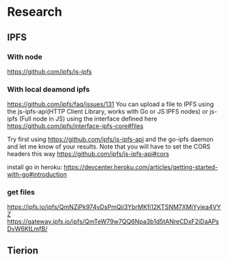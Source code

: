 # Research

## IPFS

### With node
https://github.com/ipfs/js-ipfs

### With local deamond ipfs
https://github.com/ipfs/faq/issues/131
You can upload a file to IPFS using the js-ipfs-api(HTTP Client Library, works with Go or JS IPFS nodes) or js-ipfs (Full node in JS) using the interface defined here https://github.com/ipfs/interface-ipfs-core#files

Try first using https://github.com/ipfs/js-ipfs-api and the go-ipfs daemon and let me know of your results. Note that you will have to set the CORS headers this way https://github.com/ipfs/js-ipfs-api#cors

install go in heroku: https://devcenter.heroku.com/articles/getting-started-with-go#introduction

### get files
https://ipfs.io/ipfs/QmNZiPk974vDsPmQii3YbrMKfi12KTSNM7XMiYyiea4VYZ
https://gateway.ipfs.io/ipfs/QmTeW79w7QQ6Npa3b1d5tANreCDxF2iDaAPsDvW6KtLmfB/

## Tierion
